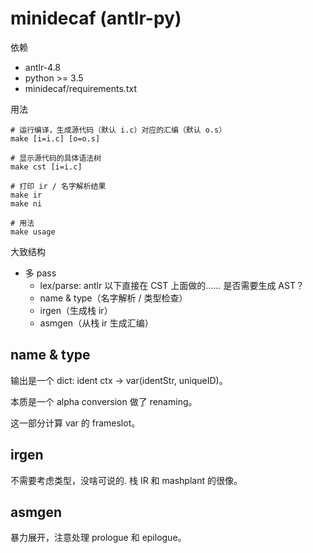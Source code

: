 # minidecaf (antlr-py)
依赖
* antlr-4.8
* python >= 3.5
* minidecaf/requirements.txt

用法
```
# 运行编译，生成源代码（默认 i.c）对应的汇编（默认 o.s）
make [i=i.c] [o=o.s]

# 显示源代码的具体语法树
make cst [i=i.c]

# 打印 ir / 名字解析结果
make ir
make ni

# 用法
make usage
```

大致结构
* 多 pass
  - lex/parse: antlr
    以下直接在 CST 上面做的…… 是否需要生成 AST？
  - name & type（名字解析 / 类型检查）
  - irgen（生成栈 ir）
  - asmgen（从栈 ir 生成汇编）

## name & type
输出是一个 dict: ident ctx -> var(identStr, uniqueID)。

本质是一个 alpha conversion 做了 renaming。

这一部分计算 var 的 frameslot。

## irgen
不需要考虑类型，没啥可说的. 栈 IR 和 mashplant 的很像。

## asmgen
暴力展开，注意处理 prologue 和 epilogue。
